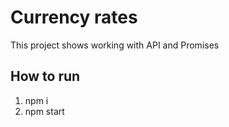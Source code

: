 # Currency rates

This project shows working with API and Promises

## How to run

1. npm i
2. npm start
